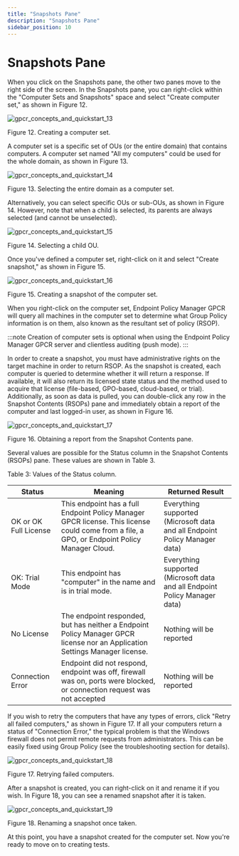 ```yaml
---
title: "Snapshots Pane"
description: "Snapshots Pane"
sidebar_position: 10
---
```


# Snapshots Pane

When you click on the Snapshots pane, the other two panes move to the right side of the screen. In
the Snapshots pane, you can right-click within the "Computer Sets and Snapshots" space and select
"Create computer set," as shown in Figure 12.

![gpcr_concepts_and_quickstart_13](/images/endpointpolicymanager/grouppolicycompliancereporter/mode/pull/gpcr_concepts_and_quickstart_13.webp)

Figure 12. Creating a computer set.

A computer set is a specific set of OUs (or the entire domain) that contains computers. A computer
set named "All my computers" could be used for the whole domain, as shown in Figure 13.

![gpcr_concepts_and_quickstart_14](/images/endpointpolicymanager/grouppolicycompliancereporter/mode/pull/gpcr_concepts_and_quickstart_14.webp)

Figure 13. Selecting the entire domain as a computer set.

Alternatively, you can select specific OUs or sub-OUs, as shown in Figure 14. However, note that
when a child is selected, its parents are always selected (and cannot be unselected).

![gpcr_concepts_and_quickstart_15](/images/endpointpolicymanager/grouppolicycompliancereporter/mode/pull/gpcr_concepts_and_quickstart_15.webp)

Figure 14. Selecting a child OU.

Once you've defined a computer set, right-click on it and select "Create snapshot," as shown in
Figure 15.

![gpcr_concepts_and_quickstart_16](/images/endpointpolicymanager/grouppolicycompliancereporter/mode/pull/gpcr_concepts_and_quickstart_16.webp)

Figure 15. Creating a snapshot of the computer set.

When you right-click on the computer set, Endpoint Policy Manager GPCR will query all machines in
the computer set to determine what Group Policy information is on them, also known as the resultant
set of policy (RSOP).

:::note
Creation of computer sets is optional when using the Endpoint Policy Manager GPCR server
and clientless auditing (push mode).
:::


In order to create a snapshot, you must have administrative rights on the target machine in order to
return RSOP. As the snapshot is created, each computer is queried to determine whether it will
return a response. If available, it will also return its licensed state status and the method used
to acquire that license (file-based, GPO-based, cloud-based, or trial). Additionally, as soon as
data is pulled, you can double-click any row in the Snapshot Contents (RSOPs) pane and immediately
obtain a report of the computer and last logged-in user, as shown in Figure 16.

![gpcr_concepts_and_quickstart_17](/images/endpointpolicymanager/grouppolicycompliancereporter/mode/pull/gpcr_concepts_and_quickstart_17.webp)

Figure 16. Obtaining a report from the Snapshot Contents pane.

Several values are possible for the Status column in the Snapshot Contents (RSOPs) pane. These
values are shown in Table 3.

Table 3: Values of the Status column.

| Status                | Meaning                                                                                                                                      | Returned Result                                                            |
| --------------------- | -------------------------------------------------------------------------------------------------------------------------------------------- | -------------------------------------------------------------------------- |
| OK or OK Full License | This endpoint has a full Endpoint Policy Manager GPCR license. This license could come from a file, a GPO, or Endpoint Policy Manager Cloud. | Everything supported (Microsoft data and all Endpoint Policy Manager data) |
| OK: Trial Mode        | This endpoint has "computer" in the name and is in trial mode.                                                                               | Everything supported (Microsoft data and all Endpoint Policy Manager data) |
| No License            | The endpoint responded, but has neither a Endpoint Policy Manager GPCR license nor an Application Settings Manager license.                  | Nothing will be reported                                                   |
| Connection Error      | Endpoint did not respond, endpoint was off, firewall was on, ports were blocked, or connection request was not accepted                      | Nothing will be reported                                                   |

If you wish to retry the computers that have any types of errors, click "Retry all failed
computers," as shown in Figure 17. If all your computers return a status of "Connection Error," the
typical problem is that the Windows firewall does not permit remote requests from administrators.
This can be easily fixed using Group Policy (see the troubleshooting section for details).

![gpcr_concepts_and_quickstart_18](/images/endpointpolicymanager/grouppolicycompliancereporter/mode/pull/gpcr_concepts_and_quickstart_18.webp)

Figure 17. Retrying failed computers.

After a snapshot is created, you can right-click on it and rename it if you wish. In Figure 18, you
can see a renamed snapshot after it is taken.

![gpcr_concepts_and_quickstart_19](/images/endpointpolicymanager/grouppolicycompliancereporter/mode/pull/gpcr_concepts_and_quickstart_19.webp)

Figure 18. Renaming a snapshot once taken.

At this point, you have a snapshot created for the computer set. Now you're ready to move on to
creating tests.
